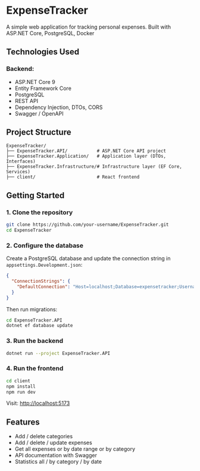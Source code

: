 # ExpenseTracker

A simple web application for tracking personal expenses. Built with ASP.NET Core, PostgreSQL, Docker

## Technologies Used

### Backend:
- ASP.NET Core 9
- Entity Framework Core
- PostgreSQL
- REST API
- Dependency Injection, DTOs, CORS
- Swagger / OpenAPI

## Project Structure

```
ExpenseTracker/
├── ExpenseTracker.API/           # ASP.NET Core API project
├── ExpenseTracker.Application/   # Application layer (DTOs, Interfaces)
├── ExpenseTracker.Infrastructure/# Infrastructure layer (EF Core, Services)
├── client/                       # React frontend
```

## Getting Started

### 1. Clone the repository

```bash
git clone https://github.com/your-username/ExpenseTracker.git
cd ExpenseTracker
```

### 2. Configure the database

Create a PostgreSQL database and update the connection string in `appsettings.Development.json`:

```json
{
  "ConnectionStrings": {
    "DefaultConnection": "Host=localhost;Database=expensetracker;Username=postgres;Password=yourpassword"
  }
}
```

Then run migrations:

```bash
cd ExpenseTracker.API
dotnet ef database update
```

### 3. Run the backend

```bash
dotnet run --project ExpenseTracker.API
```

### 4. Run the frontend

```bash
cd client
npm install
npm run dev
```
Visit: [http://localhost:5173](http://localhost:5173)

## Features

- Add / delete categories
- Add / delete / update expenses
- Get all expenses or by date range or by category
- API documentation with Swagger
- Statistics all / by category / by date


